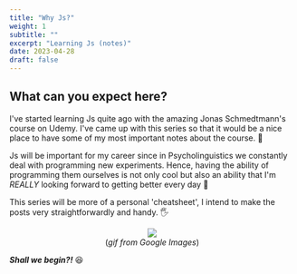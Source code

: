 ```yaml
---
title: "Why Js?"
weight: 1
subtitle: ""
excerpt: "Learning Js (notes)"
date: 2023-04-28
draft: false
---
```


## What can you expect here?

I've started learning Js quite ago with the amazing Jonas Schmedtmann's course on Udemy. I've came up with this series so that it would be a nice place to have some of my most important notes about the course. 🎇

Js will be important for my career since in Psycholinguistics we constantly deal with programming new experiments. Hence, having the ability of programming them ourselves is not only cool but also an ability that I'm *REALLY* looking forward to getting better every day 🎇

This series will be more of a personal 'cheatsheet', I intend to make the posts very straightforwardly
and handy. 🖐

<center>

![](https://media.tenor.com/MzJE99H8NLsAAAAM/js-javascript.gif) <br>
(*gif from Google Images*)

</center>

***Shall we begin?!*** 😆
